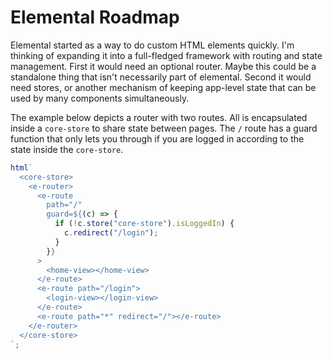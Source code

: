 # Elemental Roadmap

Elemental started as a way to do custom HTML elements quickly.
I'm thinking of expanding it into a full-fledged framework with routing and state management.
First it would need an optional router. Maybe this could be a standalone thing that isn't necessarily part of elemental.
Second it would need stores, or another mechanism of keeping app-level state that can be used by many components simultaneously.

The example below depicts a router with two routes. All is encapsulated inside a `core-store` to share state between pages. The `/` route has a guard function that only lets you through if you are logged in according to the state inside the `core-store`.

```js
html`
  <core-store>
    <e-router>
      <e-route
        path="/"
        guard=${(c) => {
          if (!c.store("core-store").isLoggedIn) {
            c.redirect("/login");
          }
        }}
      >
        <home-view></home-view>
      </e-route>
      <e-route path="/login">
        <login-view></login-view>
      </e-route>
      <e-route path="*" redirect="/"></e-route>
    </e-router>
  </core-store>
`;
```
